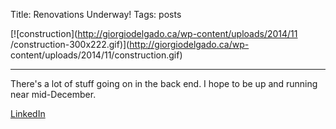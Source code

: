 Title: Renovations Underway! 
Tags: posts

[![construction](http://giorgiodelgado.ca/wp-content/uploads/2014/11
/construction-300x222.gif)](http://giorgiodelgado.ca/wp-
content/uploads/2014/11/construction.gif)



* * *



There's a lot of stuff going on in the back end. I hope to be up and running
near mid-December.



[LinkedIn](http://lnkd.in/dvmvumi)

